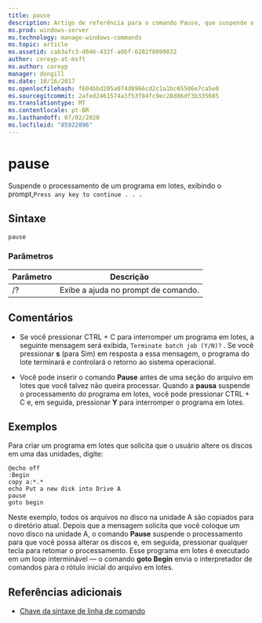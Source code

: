 ```yaml
---
title: pause
description: Artigo de referência para o comando Pause, que suspende o processamento de programas em lotes.
ms.prod: windows-server
ms.technology: manage-windows-commands
ms.topic: article
ms.assetid: cab3afc3-d046-432f-a0bf-6282f0099032
author: coreyp-at-msft
ms.author: coreyp
manager: dongill
ms.date: 10/16/2017
ms.openlocfilehash: f604bbd205a074d8966cd2c1a1bc65506e7ca5e0
ms.sourcegitcommit: 2afed2461574a3f53f84fc9ec28d86df3b335685
ms.translationtype: MT
ms.contentlocale: pt-BR
ms.lasthandoff: 07/02/2020
ms.locfileid: "85922896"
---
```

# <a name="pause"></a>pause

Suspende o processamento de um programa em lotes, exibindo o prompt,`Press any key to continue . . .`

## <a name="syntax"></a>Sintaxe

```
pause
```

### <a name="parameters"></a>Parâmetros

| Parâmetro | Descrição |
|--|--|
| /? | Exibe a ajuda no prompt de comando. |

## <a name="remarks"></a>Comentários

- Se você pressionar CTRL + C para interromper um programa em lotes, a seguinte mensagem será exibida, `Terminate batch job (Y/N)?` . Se você pressionar **s** (para Sim) em resposta a essa mensagem, o programa do lote terminará e controlará o retorno ao sistema operacional.

- Você pode inserir o comando **Pause** antes de uma seção do arquivo em lotes que você talvez não queira processar. Quando a **pausa** suspende o processamento do programa em lotes, você pode pressionar CTRL + C e, em seguida, pressionar **Y** para interromper o programa em lotes.

## <a name="examples"></a>Exemplos

Para criar um programa em lotes que solicita que o usuário altere os discos em uma das unidades, digite:

```
@echo off
:Begin
copy a:*.*
echo Put a new disk into Drive A
pause
goto begin
```

Neste exemplo, todos os arquivos no disco na unidade A são copiados para o diretório atual. Depois que a mensagem solicita que você coloque um novo disco na unidade A, o comando **Pause** suspende o processamento para que você possa alterar os discos e, em seguida, pressionar qualquer tecla para retomar o processamento. Esse programa em lotes é executado em um loop interminável — o comando **goto Begin** envia o interpretador de comandos para o rótulo inicial do arquivo em lotes.

## <a name="additional-references"></a>Referências adicionais

- [Chave da sintaxe de linha de comando](command-line-syntax-key.md)
